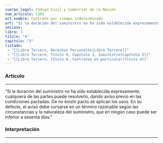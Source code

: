 ```yaml
---
cuerpo_legal: Código Civil y Comercial de la Nación
num_articulo: 1183
art_nombre: Contrato por tiempo indeterminado
art: "Si la duración del suministro no ha sido establecida expresamente, cualquiera de las partes puede resolverlo, dando aviso previo en las condiciones pactadas. De no existir pacto se aplican los usos. En su defecto, el aviso debe cursarse en un término razonable según las circunstancias y la naturaleza del suministro, que en ningún caso puede ser inferior a sesenta días."
incisos: 
libro: 3
título: "4"
capítulo: "3"
listado:
 - "[[Libro Tercero, Derechos Personales|Libro Tercero]]"
 - "[[Libro Tercero, Título 4, Capítulo 3, Suministro|Capítulo 3]]"
 - "[[Libro Tercero, Título 4, Contratos en particular|Título 4]]"
---
```

### Artículo
---
"Si la duración del suministro no ha sido establecida expresamente, cualquiera de las partes puede resolverlo, dando aviso previo en las condiciones pactadas. De no existir pacto se aplican los usos. En su defecto, el aviso debe cursarse en un término razonable según las circunstancias y la naturaleza del suministro, que en ningún caso puede ser inferior a sesenta días."


### Interpretación
---
